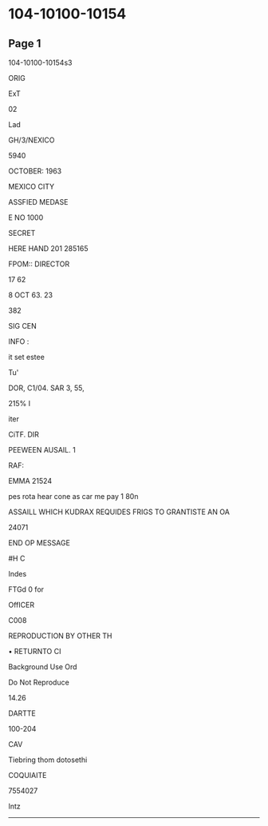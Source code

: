 # 104-10100-10154

## Page 1

104-10100-10154s3

ORIG

ExT

02

Lad

GH/3/NEXICO

5940

OCTOBER: 1963

MEXICO CITY

ASSFIED MEDASE

E NO 1000

SECRET

HERE HAND 201 285165

FPOM:: DIRECTOR

17 62

8 OCT 63. 23

382

SIG CEN

INFO :

it set estee

Tu'

DOR, C1/04. SAR 3, 55,

215% I

iter

CiTF. DIR

PEEWEEN AUSAIL. 1

RAF:

EMMA 21524

pes rota hear cone as car me pay 1 80n

ASSAILL WHICH KUDRAX REQUIDES FRIGS TO GRANTISTE AN OA

24071

END OP MESSAGE

#H C

Indes

FTGd 0 for

OffICER

C008

REPRODUCTION BY OTHER TH

• RETURNTO CI

Background Use Ord

Do Not Reproduce

14.26

DARTTE

100-204

CAV

Tiebring thom dotosethi

COQUIAITE

7554027

Intz

---

